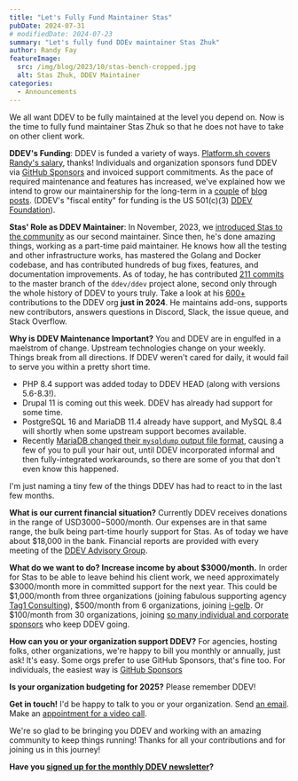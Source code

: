 ```yaml
---
title: "Let's Fully Fund Maintainer Stas"
pubDate: 2024-07-31
# modifiedDate: 2024-07-23
summary: "Let's fully fund DDEv maintainer Stas Zhuk"
author: Randy Fay
featureImage:
  src: /img/blog/2023/10/stas-bench-cropped.jpg
  alt: Stas Zhuk, DDEV Maintainer
categories:
  - Announcements
---
```


We all want DDEV to be fully maintained at the level you depend on. Now is the time to fully fund maintainer Stas Zhuk so that he does not have to take on other client work. 

**DDEV's Funding**: DDEV is funded a variety of ways. [Platform.sh covers Randy's salary](platform-sh-becomes-a-lead-sponsor-of-ddev.md), thanks! Individuals and organization sponsors fund DDEV via [GitHub Sponsors](https://github.com/sponsors/ddev) and invoiced support commitments. As the pace of required maintenance and features has increased, we've explained how we intend to grow our maintainership for the long-term in a [couple](recruiting-maintainers.md) of [blog posts](expanding-ddev-maintainer-team.md). (DDEV's "fiscal entity" for funding is the US 501(c)(3) [DDEV Foundation](/foundation)).

**Stas' Role as DDEV Maintainer**: In November, 2023, we [introduced Stas to the community](introducing-maintainer-stas.md) as our second maintainer. Since then, he's done amazing things, working as a part-time paid maintainer. He knows how all the testing and other infrastructure works, has mastered the Golang and Docker codebase, and has contributed hundreds of bug fixes, features, and documentation improvements. As of today, he has contributed [211 commits](https://github.com/ddev/ddev/graphs/contributors) to the master branch of the `ddev/ddev` project alone, second only through the whole history of DDEV to yours truly. Take a look at his [600+](https://github.com/stasadev?tab=overview&from=2024-07-01&to=2024-07-31&org=ddev) contributions to the DDEV org **just in 2024**. He maintains add-ons, supports new contributors, answers questions in Discord, Slack, the issue queue, and Stack Overflow.

**Why is DDEV Maintenance Important?** You and DDEV are in engulfed in a maelstrom of change. Upstream technologies change on your weekly. Things break from all directions. If DDEV weren't cared for daily, it would fail to serve you within a pretty short time. 

* PHP 8.4 support was added today to DDEV HEAD (along with versions 5.6-8.3!). 
* Drupal 11 is coming out this week. DDEV has already had support for some time. 
* PostgreSQL 16 and MariaDB 11.4 already have support, and MySQL 8.4 will shortly when some upstream support becomes available. 
* Recently [MariaDB changed their `mysqldump` output file format](mariadb-dump-breaking-change.md), causing a few of you to pull your hair out, until DDEV incorporated informal and then fully-integrated workarounds, so there are some of you that don't even know this happened.

I'm just naming a tiny few of the things DDEV has had to react to in the last few months.

**What is our current financial situation?** Currently DDEV receives donations in the range of USD$3000-$5000/month. Our expenses are in that same range, the bulk being part-time hourly support for Stas. As of today we have about $18,000 in the bank. Financial reports are provided with every meeting of the [DDEV Advisory Group](https://github.com/orgs/ddev/discussions/categories/ddev-advisory-group).

**What do we want to do? Increase income by about $3000/month.** In order for Stas to be able to leave behind his client work, we need approximately $3000/month more in committed support for the next year. This could be $1,000/month from three organizations (joining fabulous supporting agency [Tag1 Consulting](https://tag1consulting.com)), $500/month from 6 organizations, joining [i-gelb](https://i-gelb.net/). Or $100/month from 30 organizations, joining [so many individual and corporate sponsors](https://ddev.com/#supporters) who keep DDEV going.

**How can you or your organization support DDEV?** For agencies, hosting folks, other organizations, we're happy to bill you monthly or annually, just ask! It's easy. Some orgs prefer to use GitHub Sponsors, that's fine too. For individuals, the easiest way is [GitHub Sponsors](https://github.com/sponsors/ddev)

**Is your organization budgeting for 2025?** Please remember DDEV!

**Get in touch!** I'd be happy to talk to you or your organization. Send [an email](mailto:randy.fay%40ddev.com). Make an [appointment for a video call](https://cal.com/randyfay/30min).

We're so glad to be bringing you DDEV and working with an amazing community to keep things running! Thanks for all your contributions and for joining us in this journey!

**Have you [signed up for the monthly DDEV newsletter](/newsletter)?**
